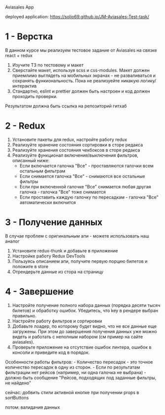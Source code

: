 Aviasales App 

deployed application: https://solio69.github.io/JM-Aviasales-Test-task/

# 1 - Верстка
В данном курсе мы реализуем тестовое задание от Aviasales на связке react + redux

1. Изучите ТЗ по тестовому и макет
2. Сверстайте макет, используя scss и css-modules. Макет должен приемлимо выглядеть на мобильных экранах - не разваливаться и сохранять функиональность.
Пока не реализуейте никакую логику/интерактив
3. Стандартно, eslint и prettier должен быть настроен и код должен проходить проверки.

Результатом должна быть ссылка на репозиторий гитхаб

# 2 - Redux
1. Установите пакеты для redux, настройте работу redux
2. Реализуйте хранение состояния сортировки в сторе редакса
3. Реализуйте хранения состояния чекбоксов в сторе редакса
4. Реализуйте функционал включения/выключения фильтров, описанный ниже:
    - Если включается галочка "Все" - проставляются галочки всем остальным фильтрам
    - Если снимается галочка "Все" - снимаются все остальные фильтры
    - Если при включенной галочке "Все" снимается любая другая галочка - галочка "Все" тоже снимается
    - Если проставить каждую галочку по пересадкам - галочка "Все" автоматически включится

# 3 - Получение данных
В случае проблем с оригинальным апи - можете использовать наш аналог 
<!-- https://aviasales-test-api.java-mentor.com/search -->

1. Установите redux-thunk и добавьте в приложение
2. Настройке работу Redux DevTools
3. Пользуясь описанием апи, получите первую порцию билетов и положите в store
4. Отрендерьте данные из стора на страницу

# 4 - Завершение

1. Настройте получение полного набора данных (порядка десяти тысяч билетов) и обработку ошибок. Убедитесь, что key в рендере выбран правильно.
2. Настройте работу фильтров и сортировки
3. Добавьте лоадер, по которому будет видно, что не все данные еще загружены. При этом до завершения получения данных уже можно видеть и работать с неполным набором (см пример на сайте aviasales).
4. Проверьте приложение на отсутствие ошибок линтера, ошибок в консоли и приведите код в порядок.

Особенности работы фильтров:
    - Количество пересадок - это точное количество пересадок в одну из сторон.
    - Если по результатам фильтрации нет рейсов (например, ни одна галочка не выбрана) - должно быть сообщение "Рейсов, подходящих под заданные фильтры, не найдено"

сейчас:
добвить стили активной кнопке при получении props в sortButtons

потом:
валидачия данных 




